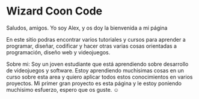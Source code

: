 # Wizard Coon Code

Saludos, amigos.
Yo soy Alex, y os doy la bienvenida a mi página

En este sitio podras encontrar varios tutoriales y cursos para aprender a programar, diseñar, codificar y hacer otras varias cosas orientadas a programación, diseño web y videojuegos.

Sobre mi: Soy un joven estudiante que está aprendiendo sobre desarrollo de videojuegos y software. Estoy aprendiendo muchisimas cosas en un curso sobre esta area y quiero aplicar todos estos conocimientos en varios proyectos. Mi primer gran proyecto es esta página y le estoy poniendo muchisimo esfuerzo, espero que os guste. ☺
